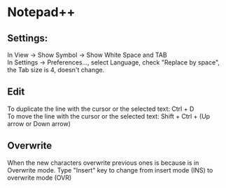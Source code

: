 # Notepad++

## Settings:
In View -> Show Symbol -> Show White Space and TAB  
In Settings -> Preferences..., select Language, check "Replace by space", the Tab size is 4, doesn't change.

## Edit
To duplicate the line with the cursor or the selected text: Ctrl + D  
To move the line with the cursor or the selected text: Shift + Ctrl + (Up arrow or Down arrow)

## Overwrite
When the new characters overwrite previous ones is because is in Overwrite mode. Type "Insert" key to change from insert mode (INS) to overwrite mode (OVR)
